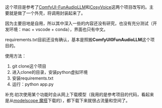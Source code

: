 这个项目是参考了[ComfyUI-FunAudioLLM](https://github.com/SpenserCai/ComfyUI-FunAudioLLM)和[CosyVoice](https://github.com/FunAudioLLM/CosyVoice)这两个项目改写的。主要就是做了一个外壳，将调用封装起来了。

因为主要目地是自用，所以其中深入一些的内容还没有研究，也没有充分测试（开发环境：mac + vscode + conda），界面也只有中文。

requirements.txt目前还没有确认，基本是照搬**ComfyUI0FunAudioLLM**这个项目的。

使用方法：
1. git clone这个项目
2. 进入clone的目录，安装python虚拟环境
3. 安装requirements.txt
4. 运行：python app.py

补充:初次使用某个功能时会从网上下载模型（我用的是参考项目的代码，看起来是从[modelscope 魔搭](https://www.modelscope.cn/)下载的），都下载下来就很占流量和空间了。